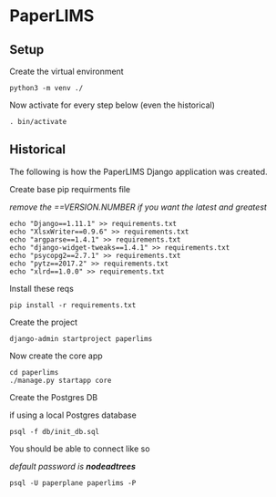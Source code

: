 PaperLIMS
=========


Setup
-----

Create the virtual environment

```
python3 -m venv ./
```

Now activate for every step below (even the historical)

```
. bin/activate
```

Historical
----------

The following is how the PaperLIMS Django application was created.

Create base pip requirments file

*remove the ==VERSION.NUMBER if you want the latest and greatest*

```
echo "Django==1.11.1" >> requirements.txt
echo "XlsxWriter==0.9.6" >> requirements.txt
echo "argparse==1.4.1" >> requirements.txt
echo "django-widget-tweaks==1.4.1" >> requirements.txt
echo "psycopg2==2.7.1" >> requirements.txt
echo "pytz==2017.2" >> requirements.txt
echo "xlrd==1.0.0" >> requirements.txt
```

Install these reqs

```
pip install -r requirements.txt
```

Create the project

```
django-admin startproject paperlims
```

Now create the core app

```
cd paperlims
./manage.py startapp core
```

Create the Postgres DB

if using a local Postgres database

```
psql -f db/init_db.sql
```

You should be able to connect like so

*default password is __nodeadtrees__*

```
psql -U paperplane paperlims -P
```

